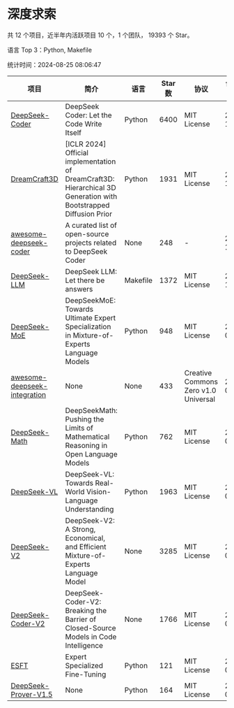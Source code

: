 # 深度求索

共 12 个项目，近半年内活跃项目 10 个，1 个团队， 19393 个 Star。

语言 Top 3：Python, Makefile

统计时间：2024-08-25 08:06:47

| 项目 | 简介 | 语言 | Star 数 | 协议 | 创建时间 | 最后更新时间 | 最后提交时间 |
| --- | --- | --- | --- | --- | --- | --- | --- |
| [DeepSeek-Coder](https://github.com/deepseek-ai/DeepSeek-Coder) | DeepSeek Coder: Let the Code Write Itself | Python | 6400 | MIT License | 2023-10-20 | 2024-08-25 | 2024-05-21 |
| [DreamCraft3D](https://github.com/deepseek-ai/DreamCraft3D) | [ICLR 2024] Official implementation of DreamCraft3D: Hierarchical 3D Generation with Bootstrapped Diffusion Prior | Python | 1931 | MIT License | 2023-10-23 | 2024-08-25 | 2024-08-21 |
| [awesome-deepseek-coder](https://github.com/deepseek-ai/awesome-deepseek-coder) | A curated list of open-source projects related to DeepSeek Coder | None | 248 | - | 2023-11-06 | 2024-08-20 | 2024-04-03 |
| [DeepSeek-LLM](https://github.com/deepseek-ai/DeepSeek-LLM) | DeepSeek LLM: Let there be answers | Makefile | 1372 | MIT License | 2023-11-29 | 2024-08-23 | 2024-02-04 |
| [DeepSeek-MoE](https://github.com/deepseek-ai/DeepSeek-MoE) | DeepSeekMoE: Towards Ultimate Expert Specialization in Mixture-of-Experts Language Models | Python | 948 | MIT License | 2024-01-02 | 2024-08-23 | 2024-01-16 |
| [awesome-deepseek-integration](https://github.com/deepseek-ai/awesome-deepseek-integration) | None | None | 433 | Creative Commons Zero v1.0 Universal | 2024-01-11 | 2024-08-24 | 2024-08-16 |
| [DeepSeek-Math](https://github.com/deepseek-ai/DeepSeek-Math) | DeepSeekMath: Pushing the Limits of Mathematical Reasoning in Open Language Models | Python | 762 | MIT License | 2024-02-05 | 2024-08-24 | 2024-04-15 |
| [DeepSeek-VL](https://github.com/deepseek-ai/DeepSeek-VL) | DeepSeek-VL: Towards Real-World Vision-Language Understanding | Python | 1963 | MIT License | 2024-03-07 | 2024-08-24 | 2024-04-24 |
| [DeepSeek-V2](https://github.com/deepseek-ai/DeepSeek-V2) | DeepSeek-V2: A Strong, Economical, and Efficient Mixture-of-Experts Language Model | None | 3285 | MIT License | 2024-04-22 | 2024-08-25 | 2024-08-10 |
| [DeepSeek-Coder-V2](https://github.com/deepseek-ai/DeepSeek-Coder-V2) | DeepSeek-Coder-V2: Breaking the Barrier of Closed-Source Models in Code Intelligence | None | 1766 | MIT License | 2024-06-14 | 2024-08-25 | 2024-07-03 |
| [ESFT](https://github.com/deepseek-ai/ESFT) | Expert Specialized Fine-Tuning | Python | 121 | MIT License | 2024-07-04 | 2024-08-25 | 2024-08-12 |
| [DeepSeek-Prover-V1.5](https://github.com/deepseek-ai/DeepSeek-Prover-V1.5) | None | Python | 164 | MIT License | 2024-08-15 | 2024-08-25 | 2024-08-16 |
